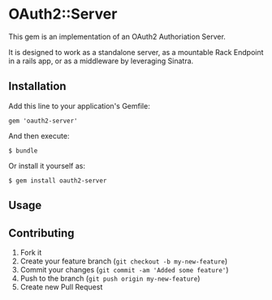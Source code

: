 # OAuth2::Server

This gem is an implementation of an OAuth2 Authoriation Server.

It is designed to work as a standalone server, as a mountable Rack
Endpoint in a rails app, or as a middleware by leveraging Sinatra.

## Installation

Add this line to your application's Gemfile:

    gem 'oauth2-server'

And then execute:

    $ bundle

Or install it yourself as:

    $ gem install oauth2-server

## Usage


## Contributing

1. Fork it
2. Create your feature branch (`git checkout -b my-new-feature`)
3. Commit your changes (`git commit -am 'Added some feature'`)
4. Push to the branch (`git push origin my-new-feature`)
5. Create new Pull Request
